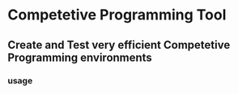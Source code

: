 
# Competetive Programming Tool
## Create and Test very efficient Competetive Programming environments 
### usage
